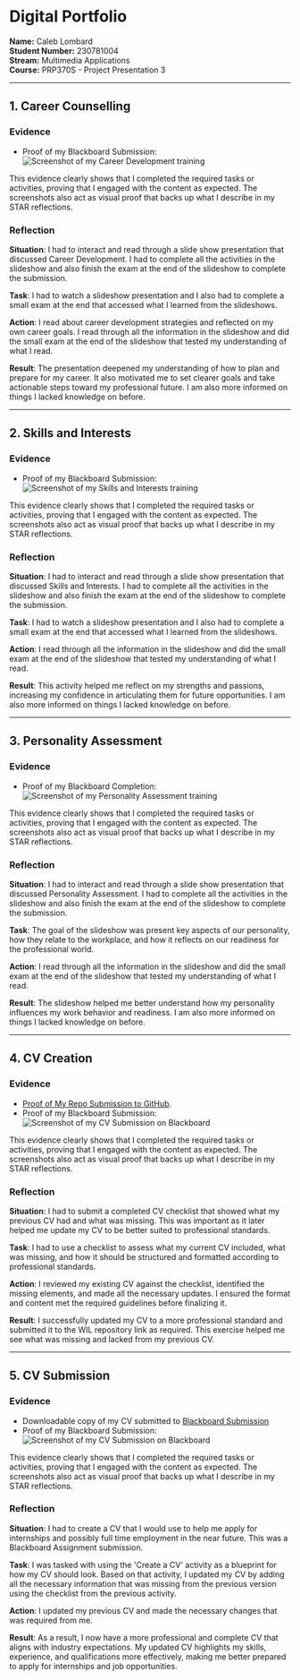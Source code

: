 # Digital Portfolio  
**Name:** Caleb Lombard  
**Student Number:** 230781004  
**Stream:** Multimedia Applications  
**Course:** PRP370S - Project Presentation 3 

---

## 1. Career Counselling  
### Evidence  
- Proof of my Blackboard Submission: ![Screenshot of my Career Development training](CareerDevelopment.PNG)

This evidence clearly shows that I completed the required tasks or activities, proving that I engaged with the content as expected. The screenshots also act as visual proof that backs up what I describe in my STAR reflections.

### Reflection 

**Situation**: I had to interact and read through a slide show presentation that discussed Career Development. I had to complete all the activities in the slideshow and also finish the exam at the end of the slideshow to complete the submission.

**Task**: I had to watch a slideshow presentation and I also had to complete a small exam at the end that accessed what I learned from the slideshows.

**Action**: I read about career development strategies and reflected on my own career goals. I read through all the information in the slideshow and did the small exam at the end of the slideshow that tested my understanding of what I read. 

**Result**: The presentation deepened my understanding of how to plan and prepare for my career. It also motivated me to set clearer goals and take actionable steps toward my professional future. I am also more informed on things I lacked knowledge on before.

---

## 2. Skills and Interests  
### Evidence  
- Proof of my Blackboard Submission:![Screenshot of my Skills and Interests training](Skills%20and%20Interests.PNG)

This evidence clearly shows that I completed the required tasks or activities, proving that I engaged with the content as expected. The screenshots also act as visual proof that backs up what I describe in my STAR reflections.

### Reflection  

**Situation**: I had to interact and read through a slide show presentation that discussed Skills and Interests. I had to complete all the activities in the slideshow and also finish the exam at the end of the slideshow to complete the submission.

**Task**: I had to watch a slideshow presentation and I also had to complete a small exam at the end that accessed what I learned from the slideshows.

**Action**:  I read through all the information in the slideshow and did the small exam at the end of the slideshow that tested my understanding of what I read.

**Result**: This activity helped me reflect on my strengths and passions, increasing my confidence in articulating them for future opportunities. I am also more informed on things I lacked knowledge on before. 

---

## 3. Personality Assessment  
### Evidence  
- Proof of my Blackboard Completion: ![Screenshot of my Personality Assessment training](Personality%20Assessment.PNG) 

This evidence clearly shows that I completed the required tasks or activities, proving that I engaged with the content as expected. The screenshots also act as visual proof that backs up what I describe in my STAR reflections.

### Reflection  

**Situation**: I had to interact and read through a slide show presentation that discussed Personality Assessment. I had to complete all the activities in the slideshow and also finish the exam at the end of the slideshow to complete the submission.

**Task**: The goal of the slideshow was present key aspects of our personality, how they relate to the workplace, and how it reflects on our readiness for the professional world. 

**Action**: I read through all the information in the slideshow and did the small exam at the end of the slideshow that tested my understanding of what I read.

**Result**: The slideshow helped me better understand how my personality influences my work behavior and readiness. I am also more informed on things I lacked knowledge on before.

---

## 4. CV Creation  
### Evidence  
- [Proof of My Repo Submission to GitHub](https://github.com/wil-it2025/cv-tutorial-CalebLombard/blob/main/CV%20REVIEW%20-%20Caleb%20Lombard%20230781004.docx).  
- Proof of my Blackboard Submission: ![Screenshot of my CV Submission on Blackboard](Create%20A%20CV.PNG)

This evidence clearly shows that I completed the required tasks or activities, proving that I engaged with the content as expected. The screenshots also act as visual proof that backs up what I describe in my STAR reflections.

### Reflection  

**Situation**: I had to submit a completed CV checklist that showed what my previous CV had and what was missing. This was important as it later helped me update my CV to be better suited to professional standards.

**Task**: I had to use a checklist to assess what my current CV included, what was missing, and how it should be structured and formatted according to professional standards.

**Action**: I reviewed my existing CV against the checklist, identified the missing elements, and made all the necessary updates. I ensured the format and content met the required guidelines before finalizing it.  

**Result**: I successfully updated my CV to a more professional standard and submitted it to the WIL repository link as required. This exercise helped me see what was missing and lacked from my previous CV.

---

## 5. CV Submission  
### Evidence  
- Downloadable copy of my CV submitted to [Blackboard Submission](https://github.com/CalebLombard/digital-portfolio/raw/main/CALEB_LOMBARD_CV_230781004.pdf)
- Proof of my Blackboard Submission:   ![Screenshot of my CV Submission on Blackboard](CV%20Submission.PNG)

This evidence clearly shows that I completed the required tasks or activities, proving that I engaged with the content as expected. The screenshots also act as visual proof that backs up what I describe in my STAR reflections.

### Reflection  

**Situation**: I had to create a CV that I would use to help me apply for internships and possibly full time employment in the near future. This was a Blackboard Assignment submission.  

**Task**: I was tasked with using the 'Create a CV' activity as a blueprint for how my CV should look. Based on that activity, I updated my CV by adding all the necessary information that was missing from the previous version using the checklist from the previous activity.

**Action**: I updated my previous CV and made the necessary changes that was required from me. 

**Result**: As a result, I now have a more professional and complete CV that aligns with industry expectations. My updated CV highlights my skills, experience, and qualifications more effectively, making me better prepared to apply for internships and job opportunities.
